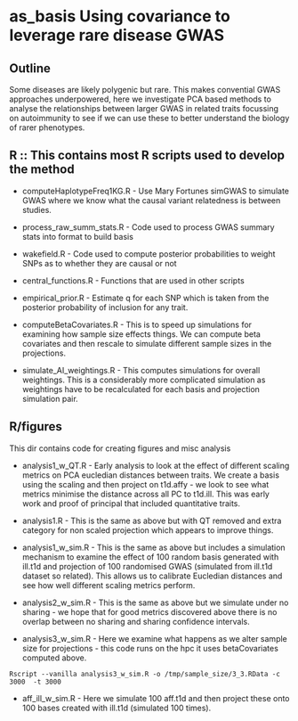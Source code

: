 # as_basis Using covariance to leverage rare disease GWAS

## Outline

Some diseases are likely polygenic but rare. This makes convential GWAS approaches underpowered, here we investigate PCA based methods to analyse the relationships between larger GWAS in related traits focussing on autoimmunity to see if we can use these to better understand the biology of rarer phenotypes.

## R :: This contains most R scripts used to develop the method

- computeHaplotypeFreq1KG.R - Use Mary Fortunes simGWAS to simulate GWAS where we know what the causal variant relatedness is between studies.

- process_raw_summ_stats.R - Code used to process GWAS summary stats into format to build basis

- wakefield.R -  Code used to compute posterior probabilities to weight SNPs as to whether they are causal or not

- central_functions.R - Functions that are used in other scripts

- empirical_prior.R - Estimate q for each SNP which is taken from the posterior probability of inclusion for any trait.

- computeBetaCovariates.R - This is to speed up simulations for examining how sample size effects things. We can compute beta covariates and then rescale to simulate different sample sizes in the projections.

- simulate_AI_weightings.R - This computes simulations for overall weightings. This is a considerably more complicated simulation as weightings have to be recalculated for each basis and projection simulation pair.

## R/figures

This dir contains code for creating figures and misc analysis

- analysis1_w_QT.R - Early analysis to look at the effect of different scaling metrics on PCA eucledian distances between traits. We create a basis using the scaling and then project on t1d.affy - we look to see what metrics minimise the distance across all PC to t1d.ill. This was early work and proof of principal that included quantitative traits.

- analysis1.R - This is the same as above but with QT removed and extra category for non scaled projection which appears to improve things.

- analysis1_w_sim.R - This is the same as above but includes a simulation mechanism to examine the effect of 100 random basis generated with ill.t1d and projection of 100 randomised GWAS (simulated from ill.t1d dataset so related). This allows us to calibrate Eucledian distances and see how well different scaling metrics perform.

- analysis2_w_sim.R - This is the same as above but we simulate under no sharing - we hope that for good metrics discovered above there is no overlap between no sharing and sharing confidence intervals.


- analysis3_w_sim.R - Here we examine what happens as we alter sample size for projections - this code runs on the hpc it uses betaCovariates computed above.

`Rscript --vanilla analysis3_w_sim.R -o /tmp/sample_size/3_3.RData -c 3000  -t 3000`

- aff_ill_w_sim.R - Here we simulate 100 aff.t1d and then project these onto  100 bases created with ill.t1d (simulated 100 times).
